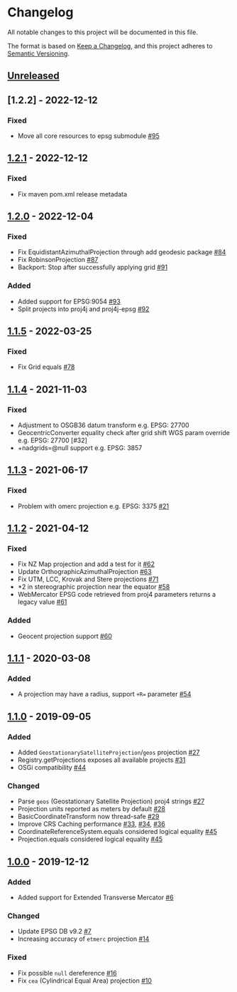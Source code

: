 
# Changelog
All notable changes to this project will be documented in this file.

The format is based on [Keep a Changelog](https://keepachangelog.com/en/1.0.0/),
and this project adheres to [Semantic Versioning](https://semver.org/spec/v2.0.0.html).

## [Unreleased]

## [1.2.2] - 2022-12-12

### Fixed
- Move all core resources to epsg submodule [#95](https://github.com/locationtech/proj4j/pull/95)

## [1.2.1] - 2022-12-12

### Fixed
- Fix maven pom.xml release metadata

## [1.2.0] - 2022-12-04

### Fixed
- Fix EquidistantAzimuthalProjection through add geodesic package [#84](https://github.com/locationtech/proj4j/issues/84)
- Fix RobinsonProjection [#87](https://github.com/locationtech/proj4j/issues/87)
- Backport: Stop after successfully applying grid [#91](https://github.com/locationtech/proj4j/pull/91)

### Added
- Added support for EPSG:9054 [#93](https://github.com/locationtech/proj4j/pull/93)
- Split projects into proj4j and proj4j-epsg [#92](https://github.com/locationtech/proj4j/pull/92)

## [1.1.5] - 2022-03-25

### Fixed
- Fix Grid equals [#78](https://github.com/locationtech/proj4j/pull/78)

## [1.1.4] - 2021-11-03

### Fixed
- Adjustment to OSGB36 datum transform e.g. EPSG: 27700
- GeocentricConverter equality check after grid shift WGS param override e.g. EPSG: 27700 [#32]
- +nadgrids=@null support e.g. EPSG: 3857

## [1.1.3] - 2021-06-17

### Fixed
- Problem with omerc projection e.g. EPSG: 3375 [#21](https://github.com/locationtech/proj4j/issues/21)

## [1.1.2] - 2021-04-12

### Fixed
- Fix NZ Map projection and add a test for it [#62](https://github.com/locationtech/proj4j/issues/62)
- Update OrthographicAzimuthalProjection [#63](https://github.com/locationtech/proj4j/pull/63)
- Fix UTM, LCC, Krovak and Stere projections [#71](https://github.com/locationtech/proj4j/pull/71)
- *2 in stereographic projection near the equator [#58](https://github.com/locationtech/proj4j/issues/58)
- WebMercator EPSG code retrieved from proj4 parameters returns a legacy value [#61](https://github.com/locationtech/proj4j/issues/61)

### Added
- Geocent projection support [#60](https://github.com/locationtech/proj4j/pull/60)

## [1.1.1] - 2020-03-08

### Added
- A projection may have a radius, support `+R=` parameter [#54](https://github.com/locationtech/proj4j/issues/54)

## [1.1.0] - 2019-09-05

### Added
- Added `GeostationarySatelliteProjection`/`geos` projection [#27](https://github.com/locationtech/proj4j/pull/27)
- Registry.getProjections exposes all available projects [#31](https://github.com/locationtech/proj4j/pull/31)
- OSGi compatibility [#44](https://github.com/locationtech/proj4j/pull/44)

### Changed
- Parse `geos` (Geostationary Satellite Projection) proj4 strings [#27](https://github.com/locationtech/proj4j/pull/27)
- Projection units reported as meters by default [#28](https://github.com/locationtech/proj4j/pull/28)
- BasicCoordinateTransform now thread-safe [#29](https://github.com/locationtech/proj4j/pull/29)
- Improve CRS Caching performance [#33](https://github.com/locationtech/proj4j/pull/33), [#34](https://github.com/locationtech/proj4j/pull/34), [#36](https://github.com/locationtech/proj4j/pull/36)
- CoordinateReferenceSystem.equals considered logical equality [#45](https://github.com/locationtech/proj4j/pull/45)
- Projection.equals considered logical equality [#45](https://github.com/locationtech/proj4j/pull/45)

## [1.0.0] - 2019-12-12

### Added
- Added support for Extended Transverse Mercator [#6](https://github.com/locationtech/proj4j/pull/6)

### Changed
- Update EPSG DB v9.2 [#7](https://github.com/locationtech/proj4j/pull/7)
- Increasing accuracy of `etmerc` projection [#14](https://github.com/locationtech/proj4j/pull/14)

### Fixed
- Fix possible `null` dereference [#16](https://github.com/locationtech/proj4j/pull/16)
- Fix `cea` (Cylindrical Equal Area) projection [#10](https://github.com/locationtech/proj4j/pull/10)

[Unreleased]: https://github.com/locationtech/proj4j/compare/v1.2.2...HEAD
[1.2.1]: https://github.com/locationtech/proj4j/compare/v1.2.1...v1.2.2
[1.2.1]: https://github.com/locationtech/proj4j/compare/v1.2.0...v1.2.1
[1.2.0]: https://github.com/locationtech/proj4j/compare/v1.1.5...v1.2.0
[1.1.5]: https://github.com/locationtech/proj4j/compare/v1.1.4...v1.1.5
[1.1.4]: https://github.com/locationtech/proj4j/compare/v1.1.3...v1.1.4
[1.1.3]: https://github.com/locationtech/proj4j/compare/v1.1.2...v1.1.3
[1.1.2]: https://github.com/locationtech/proj4j/compare/v1.1.1...v1.1.2
[1.1.1]: https://github.com/locationtech/proj4j/compare/v1.1.0...v1.1.1
[1.1.0]: https://github.com/locationtech/proj4j/compare/v1.0.0...v1.1.0
[1.0.0]: https://github.com/locationtech/proj4j/compare/def8d6f3a1408676969eb7ce20c1f1eafa1ce010...v1.0.0
